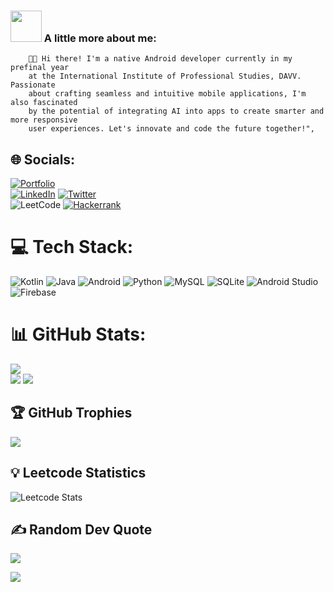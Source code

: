 ### <img src="https://media.giphy.com/media/VgCDAzcKvsR6OM0uWg/giphy.gif" width="50"> A little more about me:

        👨‍💻 Hi there! I'm a native Android developer currently in my prefinal year
        at the International Institute of Professional Studies, DAVV. Passionate
        about crafting seamless and intuitive mobile applications, I'm also fascinated
        by the potential of integrating AI into apps to create smarter and more responsive
        user experiences. Let's innovate and code the future together!",

## 🌐 Socials:
[![Portfolio](https://img.shields.io/badge/Portfolio-%23000000.svg?style=for-the-badge&logo=firefox&logoColor=#FF7139)]() <br>
[![LinkedIn](https://img.shields.io/badge/linkedin-%230077B5.svg?style=for-the-badge&logo=linkedin&logoColor=white)](https://www.linkedin.com/in/kushagra-tiwari-9706262ba/) 
[![Twitter](https://img.shields.io/badge/Twitter-%231DA1F2.svg?style=for-the-badge&logo=Twitter&logoColor=white)](https://x.com/AlgoArchitect3) <br>
![LeetCode](https://img.shields.io/badge/LeetCode-000000?style=for-the-badge&logo=LeetCode&logoColor=#d16c06)
[![Hackerrank](https://img.shields.io/badge/-Hackerrank-2EC866?style=for-the-badge&logo=HackerRank&logoColor=white)](https://www.hackerrank.com/profile/kushagratiwari31) 
# 💻 Tech Stack:

![Kotlin](https://img.shields.io/badge/kotlin-%237F52FF.svg?style=for-the-badge&logo=kotlin&logoColor=white)
![Java](https://img.shields.io/badge/java-%23ED8B00.svg?style=for-the-badge&logo=openjdk&logoColor=white)
![Android](https://img.shields.io/badge/Android-3DDC84?style=for-the-badge&logo=android&logoColor=white)
![Python](https://img.shields.io/badge/python-3670A0?style=for-the-badge&logo=python&logoColor=ffdd54) 
![MySQL](https://img.shields.io/badge/mysql-4479A1.svg?style=for-the-badge&logo=mysql&logoColor=white)
![SQLite](https://img.shields.io/badge/sqlite-%2307405e.svg?style=for-the-badge&logo=sqlite&logoColor=white)
![Android Studio](https://img.shields.io/badge/android%20studio-346ac1?style=for-the-badge&logo=android%20studio&logoColor=white)
![Firebase](https://img.shields.io/badge/firebase-%23039BE5.svg?style=for-the-badge&logo=firebase) 
# 📊 GitHub Stats:
![](http://github-profile-summary-cards.vercel.app/api/cards/profile-details?username=Kushagra334&theme=radical)<br/>
![](http://github-profile-summary-cards.vercel.app/api/cards/repos-per-language?username=Kushagra334&theme=moonlight)
![](http://github-profile-summary-cards.vercel.app/api/cards/most-commit-language?username=Kushagra334&theme=moonlight)

## 🏆 GitHub Trophies
![](https://github-profile-trophy.vercel.app/?username=Kushagra334&theme=radical&no-frame=false&no-bg=true&margin-w=4)

## 💡 Leetcode Statistics
![Leetcode Stats](https://leetcode.card.workers.dev/?username=KushagraT3&theme=dark)

## ✍️ Random Dev Quote
![](https://quotes-github-readme.vercel.app/api?type=horizontal&theme=dark)

![](https://komarev.com/ghpvc/?username=Kushagra334&color=red)

<!-- Proudly created with GPRM ( https://gprm.itsvg.in ) -->

